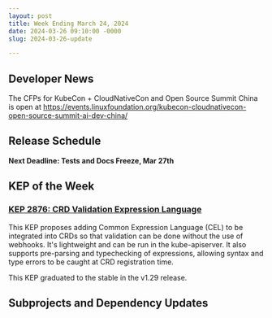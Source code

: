 ```yaml
---
layout: post
title: Week Ending March 24, 2024
date: 2024-03-26 09:10:00 -0000
slug: 2024-03-26-update

---
```


## Developer News

The CFPs for KubeCon + CloudNativeCon and Open Source Summit China is open at https://events.linuxfoundation.org/kubecon-cloudnativecon-open-source-summit-ai-dev-china/

## Release Schedule

**Next Deadline: Tests and Docs Freeze, Mar 27th**

## KEP of the Week

### [KEP 2876: CRD Validation Expression Language](https://github.com/kubernetes/enhancements/tree/master/keps/sig-api-machinery/2876-crd-validation-expression-language)

This KEP proposes adding Common Expression Language (CEL) to be integrated into CRDs so that validation can be done without the use of webhooks. It's lightweight and can be run in the kube-apiserver. It also supports pre-parsing and typechecking of expressions, allowing syntax and type errors to be caught at CRD registration time.

This KEP graduated to the stable in the v1.29 release.

## Subprojects and Dependency Updates

